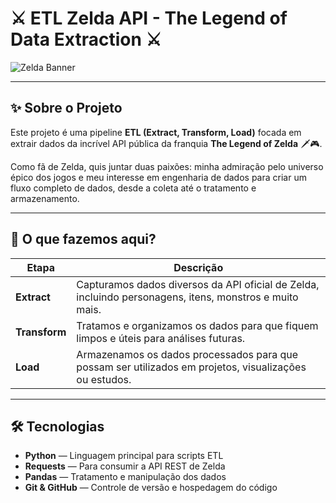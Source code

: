 # ⚔️ ETL Zelda API - The Legend of Data Extraction ⚔️

![Zelda Banner](https://upload.wikimedia.org/wikipedia/en/7/7f/The_Legend_of_Zelda_logo.svg)

---

## ✨ Sobre o Projeto

Este projeto é uma pipeline **ETL (Extract, Transform, Load)** focada em extrair dados da incrível API pública da franquia **The Legend of Zelda** 🗡️🎮.

Como fã de Zelda, quis juntar duas paixões: minha admiração pelo universo épico dos jogos e meu interesse em engenharia de dados para criar um fluxo completo de dados, desde a coleta até o tratamento e armazenamento.

---

## 🚀 O que fazemos aqui?

| Etapa      | Descrição                                      |
|------------|------------------------------------------------|
| **Extract**  | Capturamos dados diversos da API oficial de Zelda, incluindo personagens, itens, monstros e muito mais. |
| **Transform**| Tratamos e organizamos os dados para que fiquem limpos e úteis para análises futuras.                   |
| **Load**     | Armazenamos os dados processados para que possam ser utilizados em projetos, visualizações ou estudos. |

---

## 🛠 Tecnologias

- **Python** — Linguagem principal para scripts ETL
- **Requests** — Para consumir a API REST de Zelda
- **Pandas** — Tratamento e manipulação dos dados
- **Git & GitHub** — Controle de versão e hospedagem do código
